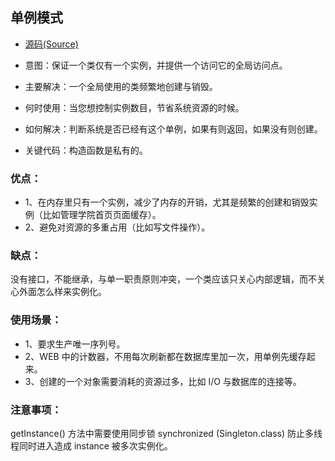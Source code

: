 ## 单例模式
- [源码(Source)](../singleton)

- 意图：保证一个类仅有一个实例，并提供一个访问它的全局访问点。

- 主要解决：一个全局使用的类频繁地创建与销毁。

- 何时使用：当您想控制实例数目，节省系统资源的时候。

- 如何解决：判断系统是否已经有这个单例，如果有则返回，如果没有则创建。

- 关键代码：构造函数是私有的。

### 优点：

- 1、在内存里只有一个实例，减少了内存的开销，尤其是频繁的创建和销毁实例（比如管理学院首页页面缓存）。
- 2、避免对资源的多重占用（比如写文件操作）。

### 缺点：
没有接口，不能继承，与单一职责原则冲突，一个类应该只关心内部逻辑，而不关心外面怎么样来实例化。

### 使用场景：

- 1、要求生产唯一序列号。
- 2、WEB 中的计数器，不用每次刷新都在数据库里加一次，用单例先缓存起来。
- 3、创建的一个对象需要消耗的资源过多，比如 I/O 与数据库的连接等。
### 注意事项：
getInstance() 方法中需要使用同步锁 synchronized (Singleton.class) 防止多线程同时进入造成 instance 被多次实例化。
